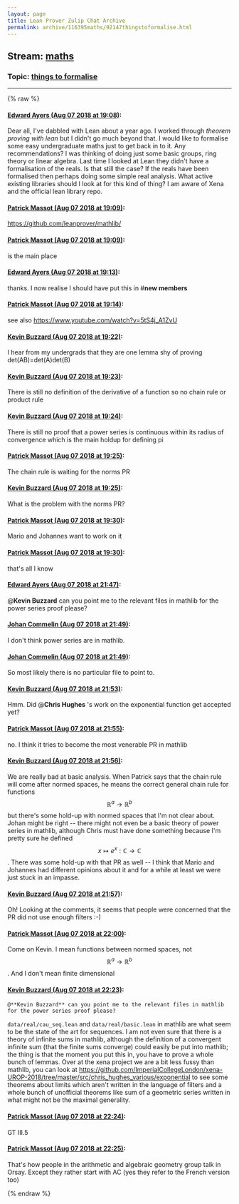 ```yaml
---
layout: page
title: Lean Prover Zulip Chat Archive 
permalink: archive/116395maths/92147thingstoformalise.html
---
```


## Stream: [maths](index.html)
### Topic: [things to formalise](92147thingstoformalise.html)

---


{% raw %}
#### [ Edward Ayers (Aug 07 2018 at 19:08)](https://leanprover.zulipchat.com/#narrow/stream/116395-maths/topic/things%20to%20formalise/near/131056409):
Dear all, I've dabbled with Lean about a year ago. I worked through _theorem proving with lean_ but I didn't go much beyond that. I would like to formalise some easy undergraduate maths just to get back in to it. Any recommendations? I was thinking of doing just some basic groups, ring theory or linear algebra. Last time I looked at Lean they didn't have a formalisation of the reals. Is that still the case? If the reals have been formalised then perhaps doing some simple real analysis. What active existing libraries should I look at for this kind of thing? I am aware of Xena and the official lean library repo.

#### [ Patrick Massot (Aug 07 2018 at 19:09)](https://leanprover.zulipchat.com/#narrow/stream/116395-maths/topic/things%20to%20formalise/near/131056440):
https://github.com/leanprover/mathlib/

#### [ Patrick Massot (Aug 07 2018 at 19:09)](https://leanprover.zulipchat.com/#narrow/stream/116395-maths/topic/things%20to%20formalise/near/131056445):
is the main place

#### [ Edward Ayers (Aug 07 2018 at 19:13)](https://leanprover.zulipchat.com/#narrow/stream/116395-maths/topic/things%20to%20formalise/near/131056659):
thanks. I now realise I should have put this in #**new members**

#### [ Patrick Massot (Aug 07 2018 at 19:14)](https://leanprover.zulipchat.com/#narrow/stream/116395-maths/topic/things%20to%20formalise/near/131056737):
see also https://www.youtube.com/watch?v=5tS4j_A1ZvU

#### [ Kevin Buzzard (Aug 07 2018 at 19:22)](https://leanprover.zulipchat.com/#narrow/stream/116395-maths/topic/things%20to%20formalise/near/131057164):
I hear from my undergrads that they are one lemma shy of proving det(AB)=det(A)det(B)

#### [ Kevin Buzzard (Aug 07 2018 at 19:23)](https://leanprover.zulipchat.com/#narrow/stream/116395-maths/topic/things%20to%20formalise/near/131057204):
There is still no definition of the derivative of a function so no chain rule or product rule

#### [ Kevin Buzzard (Aug 07 2018 at 19:24)](https://leanprover.zulipchat.com/#narrow/stream/116395-maths/topic/things%20to%20formalise/near/131057291):
There is still no proof that a power series is continuous within its radius of convergence which is the main holdup for defining pi

#### [ Patrick Massot (Aug 07 2018 at 19:25)](https://leanprover.zulipchat.com/#narrow/stream/116395-maths/topic/things%20to%20formalise/near/131057313):
The chain rule is waiting for the norms PR

#### [ Kevin Buzzard (Aug 07 2018 at 19:25)](https://leanprover.zulipchat.com/#narrow/stream/116395-maths/topic/things%20to%20formalise/near/131057343):
What is the problem with the norms PR?

#### [ Patrick Massot (Aug 07 2018 at 19:30)](https://leanprover.zulipchat.com/#narrow/stream/116395-maths/topic/things%20to%20formalise/near/131057674):
Mario and Johannes want to work on it

#### [ Patrick Massot (Aug 07 2018 at 19:30)](https://leanprover.zulipchat.com/#narrow/stream/116395-maths/topic/things%20to%20formalise/near/131057680):
that's all I know

#### [ Edward Ayers (Aug 07 2018 at 21:47)](https://leanprover.zulipchat.com/#narrow/stream/116395-maths/topic/things%20to%20formalise/near/131065103):
@**Kevin Buzzard** can you point me to the relevant files in mathlib for the power series proof please?

#### [ Johan Commelin (Aug 07 2018 at 21:49)](https://leanprover.zulipchat.com/#narrow/stream/116395-maths/topic/things%20to%20formalise/near/131065196):
I don't think power series are in mathlib.

#### [ Johan Commelin (Aug 07 2018 at 21:49)](https://leanprover.zulipchat.com/#narrow/stream/116395-maths/topic/things%20to%20formalise/near/131065209):
So most likely there is no particular file to point to.

#### [ Kevin Buzzard (Aug 07 2018 at 21:53)](https://leanprover.zulipchat.com/#narrow/stream/116395-maths/topic/things%20to%20formalise/near/131065405):
Hmm. Did @**Chris Hughes** 's work on the exponential function get accepted yet?

#### [ Patrick Massot (Aug 07 2018 at 21:55)](https://leanprover.zulipchat.com/#narrow/stream/116395-maths/topic/things%20to%20formalise/near/131065515):
no. I think it tries to become the most venerable PR in mathlib

#### [ Kevin Buzzard (Aug 07 2018 at 21:56)](https://leanprover.zulipchat.com/#narrow/stream/116395-maths/topic/things%20to%20formalise/near/131065602):
We are really bad at basic analysis. When Patrick says that the chain rule will come after normed spaces, he means the correct general chain rule for functions $$\mathbb{R}^a \to\mathbb{R}^b$$ but there's some hold-up with normed spaces that I'm not clear about. Johan might be right -- there might not even be a basic theory of power series in mathlib, although Chris must have done something because I'm pretty sure he defined $$x\mapsto e^x : \mathbb{C}\to\mathbb{C}$$. There was some hold-up with that PR as well -- I think that Mario and Johannes had different opinions about it and for a while at least we were just stuck in an impasse.

#### [ Kevin Buzzard (Aug 07 2018 at 21:57)](https://leanprover.zulipchat.com/#narrow/stream/116395-maths/topic/things%20to%20formalise/near/131065666):
Oh! Looking at the comments, it seems that people were concerned that the PR did not use enough filters :-)

#### [ Patrick Massot (Aug 07 2018 at 22:00)](https://leanprover.zulipchat.com/#narrow/stream/116395-maths/topic/things%20to%20formalise/near/131065875):
Come on Kevin. I mean functions between normed spaces, not  $$\mathbb{R}^a \to\mathbb{R}^b$$. And I don't mean finite dimensional

#### [ Kevin Buzzard (Aug 07 2018 at 22:23)](https://leanprover.zulipchat.com/#narrow/stream/116395-maths/topic/things%20to%20formalise/near/131066937):
```quote
@**Kevin Buzzard** can you point me to the relevant files in mathlib for the power series proof please?
```
`data/real/cau_seq.lean` and `data/real/basic.lean` in mathlib are what seem to be the state of the art for sequences. I am not even sure that there is a theory of infinite sums in mathlib, although the definition of a convergent infinite sum (that the finite sums converge) could easily be put into mathlib; the thing is that the moment you put this in, you have to prove a whole bunch of lemmas. Over at the xena project we are a bit less fussy than mathlib, you can look at https://github.com/ImperialCollegeLondon/xena-UROP-2018/tree/master/src/chris_hughes_various/exponential to see some theorems about limits which aren't written in the language of filters and a whole bunch of unofficial theorems like sum of a geometric series written in what might not be the maximal generality.

#### [ Patrick Massot (Aug 07 2018 at 22:24)](https://leanprover.zulipchat.com/#narrow/stream/116395-maths/topic/things%20to%20formalise/near/131066961):
GT III.5

#### [ Patrick Massot (Aug 07 2018 at 22:25)](https://leanprover.zulipchat.com/#narrow/stream/116395-maths/topic/things%20to%20formalise/near/131067009):
That's how people in the arithmetic and algebraic geometry group talk in Orsay. Except they rather start with AC (yes they refer to the French version too)


{% endraw %}
